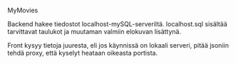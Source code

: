 MyMovies

Backend hakee tiedostot localhost-mySQL-serveriltä. 
localhost.sql sisältää tarvittavat taulukot ja muutaman valmiin elokuvan lisättynä.

Front kysyy tietoja juuresta, eli jos käynnissä on lokaali serveri, pitää jsoniin tehdä proxy, että kyselyt heataan oikeasta portista.

